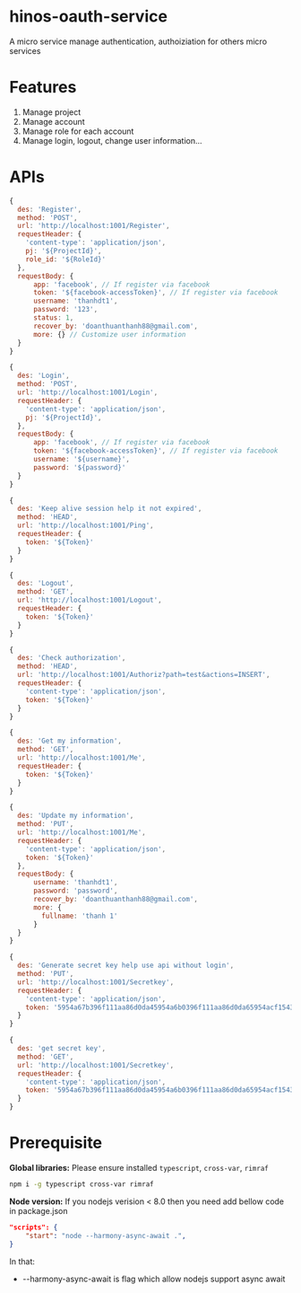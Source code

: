 # hinos-oauth-service
A micro service manage authentication, authoiziation for others micro services

# Features
1. Manage project
2. Manage account
3. Manage role for each account
4. Manage login, logout, change user information...

# APIs

```js
{
  des: 'Register',
  method: 'POST',
  url: 'http://localhost:1001/Register',
  requestHeader: {
    'content-type': 'application/json', 
    pj: '${ProjectId}',
    role_id: '${RoleId}'
  },
  requestBody: {
      app: 'facebook', // If register via facebook
      token: '${facebook-accessToken}', // If register via facebook
      username: 'thanhdt1',
      password: '123',
      status: 1,
      recover_by: 'doanthuanthanh88@gmail.com',
      more: {} // Customize user information
  }
}
```
```js
{
  des: 'Login',
  method: 'POST',
  url: 'http://localhost:1001/Login',
  requestHeader: {
    'content-type': 'application/json',
    pj: '${ProjectId}',
  },
  requestBody: {
      app: 'facebook', // If register via facebook
      token: '${facebook-accessToken}', // If register via facebook
      username: '${username}',
      password: '${password}'
  }
}
```
```js
{
  des: 'Keep alive session help it not expired',
  method: 'HEAD',
  url: 'http://localhost:1001/Ping',
  requestHeader: {
    token: '${Token}'
  }
}
```
```js
{
  des: 'Logout',
  method: 'GET',
  url: 'http://localhost:1001/Logout',
  requestHeader: {
    token: '${Token}'
  }
}
```
```js
{
  des: 'Check authorization',
  method: 'HEAD',
  url: 'http://localhost:1001/Authoriz?path=test&actions=INSERT',
  requestHeader: {
    'content-type': 'application/json',
    token: '${Token}'
  }
}
```
```js
{
  des: 'Get my information',
  method: 'GET',
  url: 'http://localhost:1001/Me',
  requestHeader: {
    token: '${Token}'
  }
}
```
```js
{
  des: 'Update my information',
  method: 'PUT',
  url: 'http://localhost:1001/Me',
  requestHeader: {
    'content-type': 'application/json', 
    token: '${Token}'
  },
  requestBody: {
      username: 'thanhdt1',
      password: 'password',
      recover_by: 'doanthuanthanh88@gmail.com',
      more: {
        fullname: 'thanh 1'
      }
  }
}
```
```js
{
  des: 'Generate secret key help use api without login',
  method: 'PUT',
  url: 'http://localhost:1001/Secretkey',
  requestHeader: {
    'content-type': 'application/json',
    token: '5954a67b396f111aa86d0da45954a6b0396f111aa86d0da65954acf154320a291040f6c8?2700'
  }
}
```
```js
{
  des: 'get secret key',
  method: 'GET',
  url: 'http://localhost:1001/Secretkey',
  requestHeader: {
    'content-type': 'application/json',
    token: '5954a67b396f111aa86d0da45954a6b0396f111aa86d0da65954acf154320a291040f6c8?2700'
  }
}
```

# Prerequisite
__Global libraries:__ Please ensure installed ```typescript```, ```cross-var```, ```rimraf```
```sh
npm i -g typescript cross-var rimraf
```
__Node version:__ If you nodejs verision < 8.0 then you need add bellow code in package.json
```json
"scripts": {
    "start": "node --harmony-async-await .",
}
```
In that: 
* --harmony-async-await is flag which allow nodejs support async await